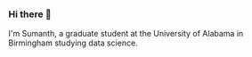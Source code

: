### Hi there 👋
I'm Sumanth, a graduate student at the University of Alabama in Birmingham studying data science.
